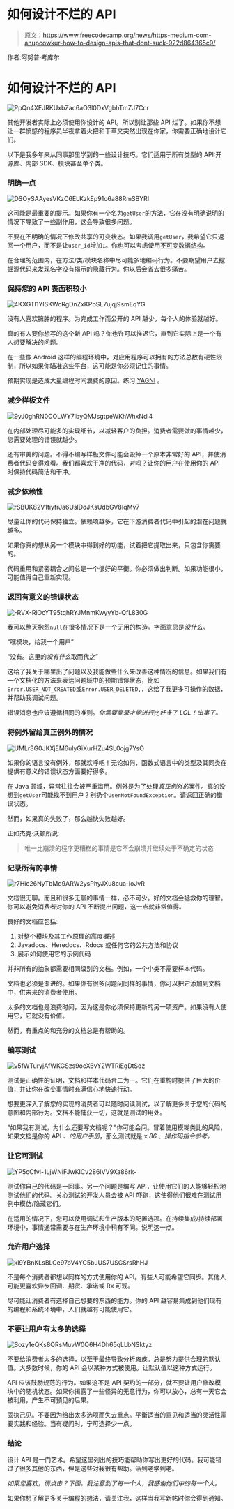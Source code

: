 # 如何设计不烂的 API

> 原文：<https://www.freecodecamp.org/news/https-medium-com-anupcowkur-how-to-design-apis-that-dont-suck-922d864365c9/>

作者:阿努普·考库尔

# 如何设计不烂的 API

![PpQn4XEJRKUxbZac6aO3l0DxVgbhTmZJ7Ccr](img/1e5852ef5a02b592b437062ef4969d9b.png)

其他开发者实际上必须使用你设计的 API。所以别让那些 API 烂了。如果你不想让一群愤怒的程序员半夜拿着火把和干草叉突然出现在你家，你需要正确地设计它们。

以下是我多年来从同事那里学到的一些设计技巧。它们适用于所有类型的 API:开源库、内部 SDK、模块甚至单个类。

### 明确一点

![DSOySAAyesVKzC6ELKzkEp91o6a88RmSBYRl](img/e55e5b5ee25d5482903fe58c7b48b7f2.png)

这可能是最重要的提示。如果你有一个名为`getUser`的方法，它在没有明确说明的情况下导致了一些副作用，这会导致很多问题。

不要在不明确的情况下修改共享的可变状态。如果我调用`getUser`，我希望它只返回一个用户，而不是让`user_id`增加`1`。你也可以考虑使用[不可变数据结构](https://speakerdeck.com/anupcowkur/the-mutable-state-monster-and-how-to-defeat-it)。

在合理的范围内，在方法/类/模块名称中尽可能多地编码行为。不要期望用户去挖掘源代码来发现名字没有揭示的隐藏行为。你以后会省去很多痛苦。

### 保持您的 API 表面积较小

![4KXGTI1YlSKWcRgDnZxKPbSL7ujqj9smEqYG](img/3d122b2526e7025f22c58486e3fb8364.png)

没有人喜欢臃肿的程序。为完成工作而公开的 API 越少，每个人的体验就越好。

真的有人要你想写的这个新 API 吗？你也许可以推迟它，直到它实际上是一个有人想要解决的问题。

在一些像 Android 这样的编程环境中，对应用程序可以拥有的方法总数有硬性限制，所以如果你瞄准这些平台，这可能是你必须记住的事情。

预期实现是造成大量编程时间浪费的原因。练习 [YAGNI](https://en.wikipedia.org/wiki/You_aren%27t_gonna_need_it) 。

### 减少样板文件

![9yJ0ghRN0COLWY7IbyQMJsgtpeWKhWhxNdl4](img/249c572f4e3ed89783536e028aba3db9.png)

在内部处理尽可能多的实现细节，以减轻客户的负担。消费者需要做的事情越少，您需要处理的错误就越少。

还有审美的问题。不得不编写样板文件可能会毁掉一个原本非常好的 API，并使消费者代码变得难看。我们都喜欢干净的代码，对吗？让你的用户在使用你的 API 时保持代码简洁和干净。

### 减少依赖性

![rSBUK82V1tiyfrJa6UslDdJKsUdbGV8IqMv7](img/e227f6851e750ee13fe97608ede02c29.png)

尽量让你的代码保持独立。依赖项越多，它在下游消费者代码中引起的潜在问题就越多。

如果你真的想从另一个模块中得到好的功能，试着把它提取出来，只包含你需要的。

代码重用和紧密耦合之间总是一个很好的平衡。你必须做出判断。如果功能很小，可能值得自己重新实现。

### 返回有意义的错误状态

![-RVX-RiOcYT95tqhRYJMnmKwyyYb-QfL830G](img/1508c0fcf64bb59a7ee109e313ce2759.png)

我可以整天抱怨`null`在很多情况下是一个无用的构造。字面意思是*没什么*。

“嘿模块，给我一个用户”

“没有。这里的*没有什么*取而代之”

这给了我关于哪里出了问题以及我能做些什么来改善这种情况的信息。如果我们有一个文档化的方法来表达问题域中的预期错误状态，比如`Error.USER_NOT_CREATED`或`Error.USER_DELETED,`，这给了我更多可操作的数据，并帮助我调试问题。

错误消息也应该遵循相同的准则。*你需要登录才能进行*比*好多了 LOL！出事了。*

### 将例外留给真正例外的情况

![UMLr3G0JKXjEM6ulyGiXurHZu4SL0ojg7YsO](img/7964ac66999f3e1b164202a9950daad8.png)

如果你的语言没有例外，那就欢呼吧！无论如何，函数式语言中的类型及其同类在提供有意义的错误状态方面要好得多。

在 Java 领域，异常往往会被严重滥用。例外是为了处理*真正例外的*案件。真的没想到`getUser`可能找不到用户？别扔个`UserNotFoundException`。请返回正确的错误状态。

然而，如果真的失败了，那么越快失败越好。

正如杰克·沃顿所说:

> 唯一比崩溃的程序更糟糕的事情是它不会崩溃并继续处于不确定的状态

### 记录所有的事情

![r7Hic26NyTbMq9ARW2ysPhyJXu8cua-loJvR](img/2d76e34a11e6c34d78561f90e00e34b9.png)

文档很无聊。而且和很多无聊的事情一样，必不可少。好的文档会拯救你的理智。你可以避免消费者对你的 API 不断提出问题，这一点就非常值得。

良好的文档应包括:

1.  对整个模块及其工作原理的高度概述
2.  Javadocs、Heredocs、Rdocs 或任何它的公共方法和协议
3.  展示如何使用它的示例代码

并非所有的抽象都需要相同级别的文档。例如，一个小类不需要样本代码。

文档也必须是渐进的。如果你有很多问题问同样的事情，你可以把它添加到文档中，供未来的消费者使用。

太多的文档也是浪费时间，因为这是你必须保持更新的另一项资产。如果没有人使用它，它就没有价值。

然而，有重点的和充分的文档总是有帮助的。

### 编写测试

![v5fWTuryjAfWKGSzs9ocX6vY2WTRiEgDtSqz](img/f0502bd7b2ef68366188ea1c31bef4d4.png)

测试是正确性的证明，文档和样本代码合二为一。它们在重构时提供了巨大的价值，并让你在改变事情时充满信心地快速行动。

想要更深入了解您的实现的消费者可以随时阅读测试，以了解更多关于您的代码的意图和内部行为。文档不能捕获一切，这就是测试的用处。

"如果我有测试，为什么还要写文档呢？"你可能会问。冒着使用模糊类比的风险，如果文档是你的 API *、*的*用户手册*，那么测试就是 x *86* 、*操作码指令参考。*

### 让它可测试

![YP5cCfvl-1LjWNiFJwKICv286lVV9Xa86rk-](img/f7c7c21035ba97456e085696e5eaa174.png)

测试你自己的代码是一回事。另一个问题是编写 API，让使用它们的人能够轻松地测试他们的代码。关心测试的开发人员会被 API 吓跑，这使得他们很难在测试用例中模仿/隐藏它们。

在适用的情况下，您可以使用调试和生产版本的配置选项。在持续集成/持续部署环境中，事情通常需要与在生产环境中稍有不同。说明这一点。

### 允许用户选择

![kl9YBnKLsBLCe97pV4YC5buUS7USGSrsRhHJ](img/8abb5533e15f940aaed1fe29474ed0e1.png)

不是每个消费者都想以同样的方式使用你的 API。有些人可能希望它同步。其他人可能更喜欢异步回调、期货、承诺或 Rx 可观。

尽可能让消费者有选择自己想要的东西的能力。你的 API 越容易集成到他们现有的编程和系统环境中，人们就越有可能使用它。

### 不要让用户有太多的选择

![Sozy1eQKs8QRsMuvW0Q6H4Dh65qLLbNSktyz](img/57210c46d36826e6eeacdb40db5aa9e3.png)

不要给消费者太多的选择，以至于最终导致分析瘫痪。总是努力提供合理的默认值。大多数时候，你的 API 会以某种方式被使用。让默认值以这种方式运行。

API 应该鼓励规范的行为。如果这不是 API 契约的一部分，就不要让用户修改模块中的随机状态。如果你揭露了一些怪异的无意行为，你可以放心，总有一天它会被利用，产生不可预见的后果。

固执己见。不要因为给出太多选项而失去重点。平衡适当的意见和适当的灵活性需要实践和经验。当有疑问时，宁可选择少一点。

### 结论

设计 API 是一门艺术。希望这里列出的技巧能帮助你写出更好的代码。我可能错过了很多其他的东西，但是这些对我很有帮助。活到老学到老。

*如果您喜欢，请点击？下面。我注意到了每一个人，我感谢他们中的每一个人。*

如果你想了解更多关于编程的想法，请关注我，这样当我写新帖时你会得到通知。